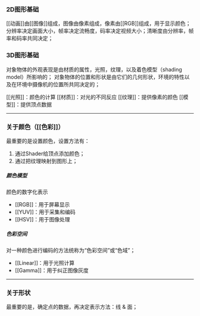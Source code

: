 ### 2D图形基础
[[动画]]由[[图像]]组成，图像由像素组成，像素由[[RGB]]组成，用于显示颜色；
分辨率决定画面大小，帧率决定流畅度，码率决定视频大小；清晰度由分辨率，帧率和码率共同决定；

### 3D图形基础
对象物体的外观表现是由材质的属性，光照，纹理，以及着色模型（shading model）所影响的；
对象物体的位置和形状是由它们的几何形状，环境的特性以及在环境中摄像机的位置所共同决定的；

[[光照]]：颜色的计算
[[材质]]：对光的不同反应
[[纹理]]：提供像素的颜色
[[模型]]：提供顶点数据
***
### 关于颜色（[[色彩]]）
最重要的是设置颜色，设置方法有：
1. 通过Shader给顶点添加颜色；
2. 通过把纹理映射到图形上；

##### 颜色模型
颜色的数字化表示
- [[RGB]]：用于屏幕显示
- [[YUV]]：用于采集和编码
- [[HSV]]：用于图像处理

##### 色彩空间
对一种颜色进行编码的方法统称为“色彩空间”或“色域”；
- [[Linear]]：用于光照计算
- [[Gamma]]：用于纠正图像灰度
***
### 关于形状
最重要的是，确定点的数据，再决定表示方法：线 & 面；

